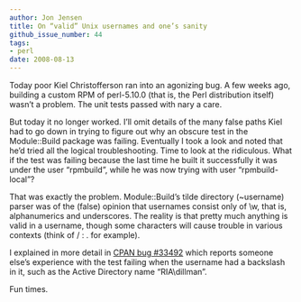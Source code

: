 ```yaml
---
author: Jon Jensen
title: On “valid” Unix usernames and one’s sanity
github_issue_number: 44
tags:
- perl
date: 2008-08-13
---
```


Today poor Kiel Christofferson ran into an agonizing bug. A few weeks ago, building a custom RPM of perl-5.10.0 (that is, the Perl distribution itself) wasn’t a problem. The unit tests passed with nary a care.

But today it no longer worked. I’ll omit details of the many false paths Kiel had to go down in trying to figure out why an obscure test in the Module::Build package was failing. Eventually I took a look and noted that he’d tried all the logical troubleshooting. Time to look at the ridiculous. What if the test was failing because the last time he built it successfully it was under the user “rpmbuild”, while he was now trying with user “rpmbuild-local”?

That was exactly the problem. Module::Build’s tilde directory (~username) parser was of the (false) opinion that usernames consist only of \w, that is, alphanumerics and underscores. The reality is that pretty much anything is valid in a username, though some characters will cause trouble in various contexts (think of / : . for example).

I explained in more detail in [CPAN bug #33492](https://rt.cpan.org/Public/Bug/Display.html?id=33492) which reports someone else’s experience with the test failing when the username had a backslash in it, such as the Active Directory name “RIA\dillman”.

Fun times.
